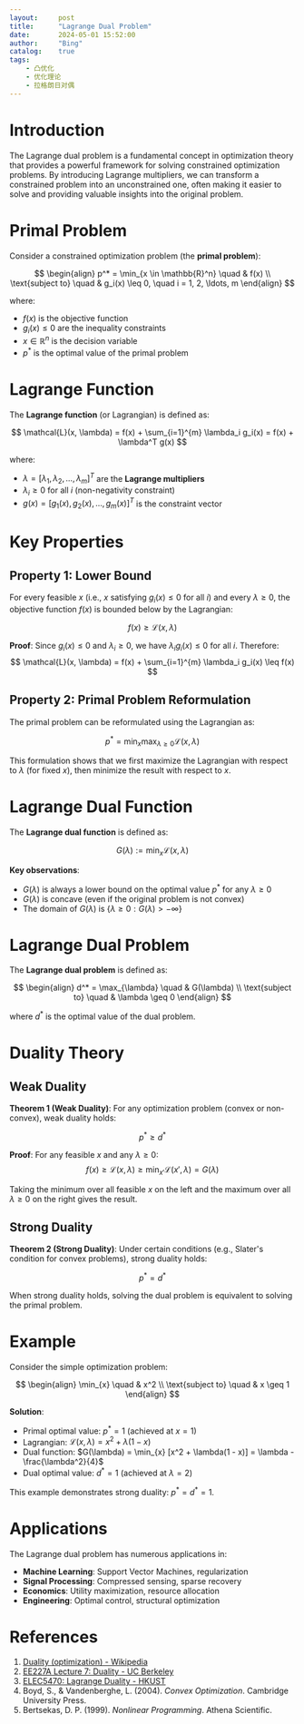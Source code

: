 ```yaml
---
layout:     post
title:      "Lagrange Dual Problem"
date:       2024-05-01 15:52:00
author:     "Bing"
catalog:    true
tags:
    - 凸优化
    - 优化理论
    - 拉格朗日对偶
---
```


# Introduction

The Lagrange dual problem is a fundamental concept in optimization theory that provides a powerful framework for solving constrained optimization problems. By introducing Lagrange multipliers, we can transform a constrained problem into an unconstrained one, often making it easier to solve and providing valuable insights into the original problem.

# Primal Problem

Consider a constrained optimization problem (the **primal problem**):

$$
\begin{align}
p^* = \min_{x \in \mathbb{R}^n} \quad & f(x) \\
\text{subject to} \quad & g_i(x) \leq 0, \quad i = 1, 2, \ldots, m
\end{align}
$$

where:
- $f(x)$ is the objective function
- $g_i(x) \leq 0$ are the inequality constraints
- $x \in \mathbb{R}^n$ is the decision variable
- $p^*$ is the optimal value of the primal problem

# Lagrange Function

The **Lagrange function** (or Lagrangian) is defined as:

$$
\mathcal{L}(x, \lambda) = f(x) + \sum_{i=1}^{m} \lambda_i g_i(x) = f(x) + \lambda^T g(x)
$$

where:
- $\lambda = [\lambda_1, \lambda_2, \ldots, \lambda_m]^T$ are the **Lagrange multipliers**
- $\lambda_i \geq 0$ for all $i$ (non-negativity constraint)
- $g(x) = [g_1(x), g_2(x), \ldots, g_m(x)]^T$ is the constraint vector

# Key Properties

## Property 1: Lower Bound

For every feasible $x$ (i.e., $x$ satisfying $g_i(x) \leq 0$ for all $i$) and every $\lambda \geq 0$, the objective function $f(x)$ is bounded below by the Lagrangian:

$$
f(x) \geq \mathcal{L}(x, \lambda)
$$

**Proof**: Since $g_i(x) \leq 0$ and $\lambda_i \geq 0$, we have $\lambda_i g_i(x) \leq 0$ for all $i$. Therefore:
$$
\mathcal{L}(x, \lambda) = f(x) + \sum_{i=1}^{m} \lambda_i g_i(x) \leq f(x)
$$

## Property 2: Primal Problem Reformulation

The primal problem can be reformulated using the Lagrangian as:

$$
p^* = \min_{x} \max_{\lambda \geq 0} \mathcal{L}(x, \lambda)
$$

This formulation shows that we first maximize the Lagrangian with respect to $\lambda$ (for fixed $x$), then minimize the result with respect to $x$.

# Lagrange Dual Function

The **Lagrange dual function** is defined as:

$$
G(\lambda) := \min_{x} \mathcal{L}(x, \lambda)
$$

**Key observations**:
- $G(\lambda)$ is always a lower bound on the optimal value $p^*$ for any $\lambda \geq 0$
- $G(\lambda)$ is concave (even if the original problem is not convex)
- The domain of $G(\lambda)$ is $\{\lambda \geq 0 : G(\lambda) > -\infty\}$

# Lagrange Dual Problem

The **Lagrange dual problem** is defined as:

$$
\begin{align}
d^* = \max_{\lambda} \quad & G(\lambda) \\
\text{subject to} \quad & \lambda \geq 0
\end{align}
$$

where $d^*$ is the optimal value of the dual problem.

# Duality Theory

## Weak Duality

**Theorem 1 (Weak Duality)**: For any optimization problem (convex or non-convex), weak duality holds:

$$
p^* \geq d^*
$$

**Proof**: For any feasible $x$ and any $\lambda \geq 0$:
$$
f(x) \geq \mathcal{L}(x, \lambda) \geq \min_{x'} \mathcal{L}(x', \lambda) = G(\lambda)
$$

Taking the minimum over all feasible $x$ on the left and the maximum over all $\lambda \geq 0$ on the right gives the result.

## Strong Duality

**Theorem 2 (Strong Duality)**: Under certain conditions (e.g., Slater's condition for convex problems), strong duality holds:

$$
p^* = d^*
$$

When strong duality holds, solving the dual problem is equivalent to solving the primal problem.

# Example

Consider the simple optimization problem:

$$
\begin{align}
\min_{x} \quad & x^2 \\
\text{subject to} \quad & x \geq 1
\end{align}
$$

**Solution**:
- Primal optimal value: $p^* = 1$ (achieved at $x = 1$)
- Lagrangian: $\mathcal{L}(x, \lambda) = x^2 + \lambda(1 - x)$
- Dual function: $G(\lambda) = \min_{x} [x^2 + \lambda(1 - x)] = \lambda - \frac{\lambda^2}{4}$
- Dual optimal value: $d^* = 1$ (achieved at $\lambda = 2$)

This example demonstrates strong duality: $p^* = d^* = 1$.

# Applications

The Lagrange dual problem has numerous applications in:
- **Machine Learning**: Support Vector Machines, regularization
- **Signal Processing**: Compressed sensing, sparse recovery
- **Economics**: Utility maximization, resource allocation
- **Engineering**: Optimal control, structural optimization

# References

1. [Duality (optimization) - Wikipedia](https://en.wikipedia.org/wiki/Duality_(optimization))
2. [EE227A Lecture 7: Duality - UC Berkeley](https://people.eecs.berkeley.edu/~elghaoui/Teaching/EE227A/lecture7.pdf)
3. [ELEC5470: Lagrange Duality - HKUST](https://palomar.home.ece.ust.hk/ELEC5470_lectures/slides_Lagrange_duality.pdf)
4. Boyd, S., & Vandenberghe, L. (2004). *Convex Optimization*. Cambridge University Press.
5. Bertsekas, D. P. (1999). *Nonlinear Programming*. Athena Scientific.
